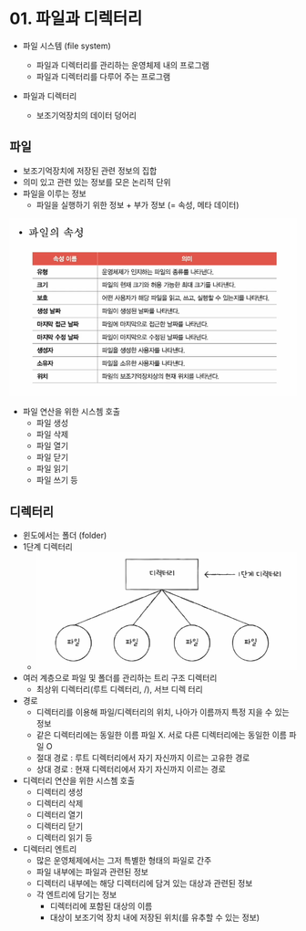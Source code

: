 # 01. 파일과 디렉터리
- 파일 시스템 (file system)
  - 파일과 디렉터리를 관리하는 운영체제 내의 프로그램
  - 파일과 디렉터리를 다루어 주는 프로그램

- 파일과 디렉터리
  - 보조기억장치의 데이터 덩어리

## 파일
- 보조기억장치에 저장된 관련 정보의 집합
- 의미 있고 관련 있는 정보를 모은 논리적 단위
- 파일을 이루는 정보
  - 파일을 실행하기 위한 정보 + 부가 정보 (= 속성, 메타 데이터)

![img.png](imgs/img.png)

- 파일 연산을 위한 시스쳄 호출
  - 파일 생성
  - 파일 삭제
  - 파일 열기
  - 파일 닫기
  - 파일 읽기
  - 파일 쓰기 등

## 디렉터리
- 윈도에서는 폴더 (folder)
- 1단계 디렉터리
  - ![img_1.png](imgs/img_1.png)
- 여러 계층으로 파일 및 폴더를 관리하는 트리 구조 디렉터리
  - 최상위 디렉터리(루트 디렉터리, /), 서브 디렉 터리
- 경로
  - 디렉터리를 이용해 파일/디렉터리의 위치, 나아가 이름까지 특정 지을 수 있는 정보
  - 같은 디렉터리에는 동일한 이름 파일 X. 서로 다른 디렉터리에는 동일한 이름 파일 O
  - 절대 경로 : 루트 디렉터리에서 자기 자신까지 이르는 고유한 경로
  - 상대 경로 : 현재 디렉터리에서 자기 자신까지 이르는 경로
- 디렉터리 연산을 위한 시스쳄 호출
  - 디렉터리 생성
  - 디렉터리 삭제
  - 디렉터리 열기
  - 디렉터리 닫기
  - 디렉터리 읽기 등
- 디렉터리 엔트리
  - 많은 운영체제에서는 그저 특별한 형태의 파일로 간주
  - 파일 내부에는 파일과 관련된 정보
  - 디렉터리 내부에는 해당 디렉터리에 담겨 있는 대상과 관련된 정보
  - 각 엔트리에 담기는 정보
    - 디렉터리에 포함된 대상의 이름
    - 대상이 보조기억 장치 내에 저장된 위치(를 유추할 수 있는 정보)
